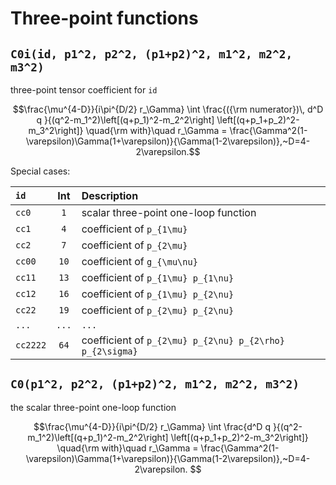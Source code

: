 # Three-point functions

## `C0i(id, p1^2, p2^2, (p1+p2)^2, m1^2, m2^2, m3^2)`

three-point tensor coefficient for `id`

```math
\frac{\mu^{4-D}}{i\pi^{D/2} r_\Gamma} \int
\frac{({\rm numerator})\, d^D q }{(q^2-m_1^2)\left[(q+p_1)^2-m_2^2\right]
\left[(q+p_1+p_2)^2-m_3^2\right]}
\quad{\rm with}\quad r_\Gamma = \frac{\Gamma^2(1-\varepsilon)\Gamma(1+\varepsilon)}{\Gamma(1-2\varepsilon)},~D=4-2\varepsilon.
```

Special cases:

| `id` | Int | Description |
|:---|:---:|:---|
| `cc0` |`1` | scalar three-point one-loop function |
| `cc1` | `4` | coefficient of ``p_{1\mu}`` |
| `cc2` | `7` | coefficient of ``p_{2\mu}`` |
| `cc00` | `10` | coefficient of ``g_{\mu\nu}`` |
| `cc11` | `13` | coefficient of ``p_{1\mu} p_{1\nu}`` |
| `cc12` | `16` | coefficient of ``p_{1\mu} p_{2\nu}`` |
| `cc22` | `19` | coefficient of ``p_{2\mu} p_{2\nu}`` |
| `...` | `...` |  `...` |
| `cc2222` | `64` | coefficient of ``p_{2\mu} p_{2\nu} p_{2\rho} p_{2\sigma}`` |

## `C0(p1^2, p2^2, (p1+p2)^2, m1^2, m2^2, m3^2)`

the scalar three-point one-loop function

```math
\frac{\mu^{4-D}}{i\pi^{D/2} r_\Gamma} \int
\frac{d^D q }{(q^2-m_1^2)\left[(q+p_1)^2-m_2^2\right]
\left[(q+p_1+p_2)^2-m_3^2\right]}
\quad{\rm with}\quad r_\Gamma = \frac{\Gamma^2(1-\varepsilon)\Gamma(1+\varepsilon)}{\Gamma(1-2\varepsilon)},~D=4-2\varepsilon.
